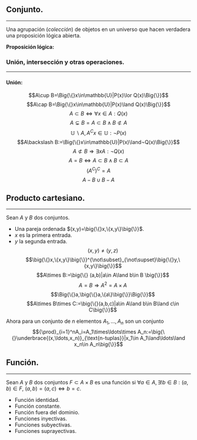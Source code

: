 ## Conjunto.
---
Una agrupación (*colección*) de objetos en un universo que hacen verdadera una proposición lógica abierta.

**Proposición lógica:** 


### Unión, intersección y otras operaciones.
---
#### Unión:
$$A\cup B=\Big{\{}x\in\mathbb{U}|P(x)\lor Q(x)\Big{\}}$$ $$A\cap B=\Big{\{}x\in\mathbb{U}|P(x)\land Q(x)\Big{\}}$$ $$A\subset B\Longleftrightarrow\forall x\in A:Q(x)$$ $$A\subsetneq B=A\subset B\land B\not\subset A$$ $$\mathbb{U}\backslash A,A^C x\in\mathbb{U}:¬P(x)$$ $$A\backslash B:=\Big{\{}x\in\mathbb{U}|P(x)\land¬Q(x)\Big{\}}$$ $$A\not\subset B\Rightarrow\exists xA:¬Q(x)$$ $$A=B\Leftrightarrow A\subset B\land B\subset A$$ $${(A^C)}^C=A$$ $$A-B\cup B-A$$ 

## Producto cartesiano.
---
Sean $A$ y $B$ dos conjuntos.
- Una pareja ordenada $(x,y)=\big{\{}x,\{x,y\}\big{\}}$.
- $x$ es la primera entrada.
- $y$ la segunda entrada.
$$(x,y)\neq(y,z)$$ $$\big{\{}x,\{x,y\}\big{\}}^{\not\subset}_{\not\supset}\big{\{}y,\{x,y\}\big{\}}$$ $$A\times B:=\big{\{} (a,b)|a\in A\land b\in B \big{\}}$$ $$A=B\Rightarrow A^2=A\times A$$
$$\Big{\{}a,\big{\{}a,\{a\}\big{\}}\Big{\}}$$ $$A\times B\times C:=\big{\{}(a,b,c)|a\in A\land b\in B\land c\in C\big{\}}$$

Ahora para un conjunto de $n$ elementos
$A_1,\ldots,A_n$ son un conjunto
$${\prod}_{i=1}^nA_i=A_1\times\ldots\times A_n:=\big{\{}\underbrace{(x,\ldots,x_n)}_{\text{n-tuplas}}|x_1\in A_1\land\ldots\land x_n\in A_n\big{\}}$$ 

## Función.
---
Sean $A$ y $B$ dos conjuntos $F\subset A\times B$ es una función si $\forall a \in A,\exists!b\in B:(a,b)\in F$, $(a,b)=(a,c)\Leftrightarrow b=c$.

- Función identidad.
- Función constante.
- Función fuera del dominio.
- Funciones inyectivas.
- Funciones subyectivas.
- Funciones suprayectivas.

 
